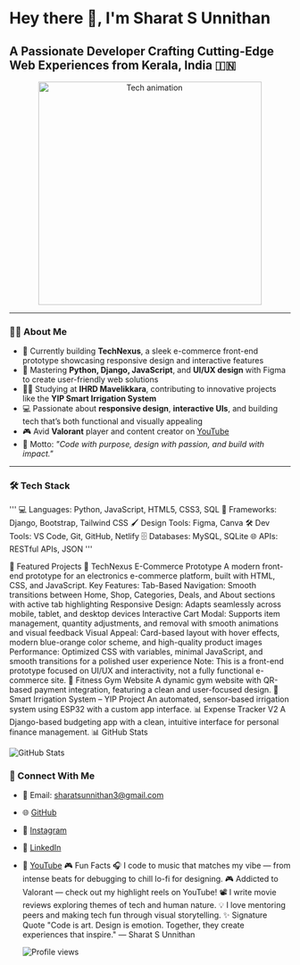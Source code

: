 # Hey there 👋, I'm Sharat S Unnithan
## A Passionate Developer Crafting Cutting-Edge Web Experiences from Kerala, India 🇮🇳

<p align="center">
  <img src="https://media.giphy.com/media/L1R1tvI9svkIWwpVYr/giphy.gif" width="400" alt="Tech animation" />
</p>

---

### 👨‍💻 About Me

- 🔭 Currently building **TechNexus**, a sleek e-commerce front-end prototype showcasing responsive design and interactive features
- 🌱 Mastering **Python, Django, JavaScript**, and **UI/UX design** with Figma to create user-friendly web solutions
- 👨‍🎓 Studying at **IHRD Mavelikkara**, contributing to innovative projects like the **YIP Smart Irrigation System**
- 💻 Passionate about **responsive design**, **interactive UIs**, and building tech that’s both functional and visually appealing
- 🎮 Avid **Valorant** player and content creator on [YouTube](https://www.youtube.com/@gamersharat)
- 💭 Motto: *"Code with purpose, design with passion, and build with impact."*

---

### 🛠️ Tech Stack
'''
💻 Languages:    Python, JavaScript, HTML5, CSS3, SQL
🧩 Frameworks:   Django, Bootstrap, Tailwind CSS
🖌️ Design Tools: Figma, Canva
🛠️ Dev Tools:    VS Code, Git, GitHub, Netlify
🗄️ Databases:   MySQL, SQLite
🌐 APIs:        RESTful APIs, JSON
'''

🚀 Featured Projects
🛒 TechNexus E-Commerce Prototype
A modern front-end prototype for an electronics e-commerce platform, built with HTML, CSS, and JavaScript.
Key Features:
Tab-Based Navigation: Smooth transitions between Home, Shop, Categories, Deals, and About sections with active tab highlighting
Responsive Design: Adapts seamlessly across mobile, tablet, and desktop devices
Interactive Cart Modal: Supports item management, quantity adjustments, and removal with smooth animations and visual feedback
Visual Appeal: Card-based layout with hover effects, modern blue-orange color scheme, and high-quality product images
Performance: Optimized CSS with variables, minimal JavaScript, and smooth transitions for a polished user experience
Note: This is a front-end prototype focused on UI/UX and interactivity, not a fully functional e-commerce site.
💪 Fitness Gym Website
A dynamic gym website with QR-based payment integration, featuring a clean and user-focused design.
🌱 Smart Irrigation System – YIP Project
An automated, sensor-based irrigation system using ESP32 with a custom app interface.
📊 Expense Tracker V2
A Django-based budgeting app with a clean, intuitive interface for personal finance management.
📊 GitHub Stats

  <img src="https://github-readme-stats.vercel.app/api?username=SHARAT-S-UNNITHAN&#x26;show_icons=true&#x26;theme=dracula" alt="GitHub Stats">

### 🔗 Connect With Me

- 📧 Email: [sharatsunnithan3@gmail.com](mailto:sharatsunnithan3@gmail.com)
- 🌐 [GitHub](https://github.com/SHARAT-S-UNNITHAN)
- 📸 [Instagram](https://www.instagram.com/gamer_sharat_/)
- 💼 [LinkedIn](https://www.linkedin.com/in/sharat-s-unnithan-b363852a7)
- 🎥 [YouTube](https://www.youtube.com/@gamersharat)
🎮 Fun Facts
🎧 I code to music that matches my vibe — from intense beats for debugging to chill lo-fi for designing.
🎮 Addicted to Valorant — check out my highlight reels on YouTube!
📽️ I write movie reviews exploring themes of tech and human nature.
💡 I love mentoring peers and making tech fun through visual storytelling.
✨ Signature Quote
"Code is art. Design is emotion. Together, they create experiences that inspire." — Sharat S Unnithan


  <img src="https://komarev.com/ghpvc/?username=SHARAT-S-UNNITHAN&#x26;color=blueviolet" alt="Profile views">



